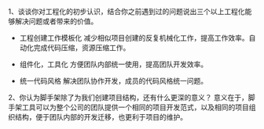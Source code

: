 1、谈谈你对工程化的初步认识，结合你之前遇到过的问题说出三个以上工程化能够解决问题或者带来的价值。

- 工程创建工作模板化
减少相似项目创建的反复机械化工作，提高工作效率。自动化完成代码压缩，资源压缩工作。

- 组件化，工具化
方便团队内部统一使用，提高团队开发效率。

- 统一代码风格
解决团队协作开发，成员的代码风格统一问题。

2、你认为脚手架除了为我们创建项目结构，还有什么更深的意义？
意义在于，脚手架工具可以为整个公司的团队提供一个相同的项目开发范式，以及相同的项目组织结构，便于团队内部的开发迁移，也更利于项目的维护。